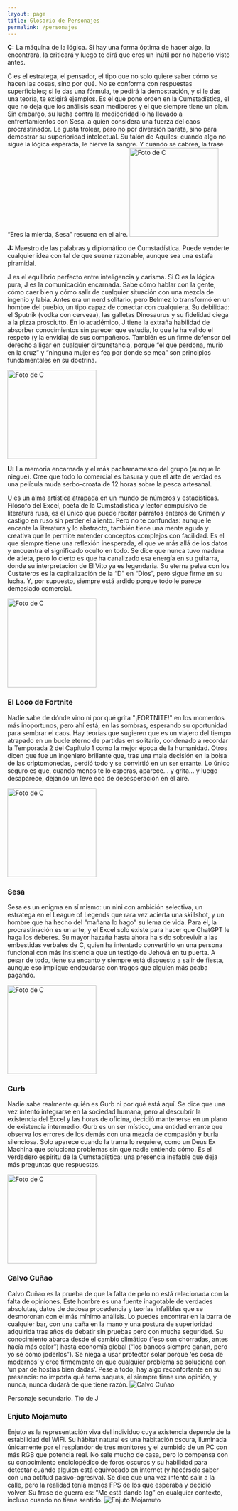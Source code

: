 ```yaml
---
layout: page
title: Glosario de Personajes
permalink: /personajes
---
```


<p><strong>C:</strong> La máquina de la lógica. Si hay una forma óptima de hacer algo, la encontrará, la criticará y luego te dirá que eres un inútil por no haberlo visto antes.</p>
C es el estratega, el pensador, el tipo que no solo quiere saber cómo se hacen las cosas, sino por qué. No se conforma con respuestas superficiales; si le das una fórmula, te pedirá la demostración, y si le das una teoría, te exigirá ejemplos. Es el que pone orden en la Cumstadística, el que no deja que los análisis sean mediocres y el que siempre tiene un plan. Sin embargo, su lucha contra la mediocridad lo ha llevado a enfrentamientos con Sesa, a quien considera una fuerza del caos procrastinador. Le gusta trolear, pero no por diversión barata, sino para demostrar su superioridad intelectual. Su talón de Aquiles: cuando algo no sigue la lógica esperada, le hierve la sangre. Y cuando se cabrea, la frase “Eres la mierda, Sesa” resuena en el aire.



<img src="CUSA.jpg" alt="Foto de C" width="200">


<p><strong>J:</strong> Maestro de las palabras y diplomático de Cumstadística. Puede venderte cualquier idea con tal de que suene razonable, aunque sea una estafa piramidal.</p>


J es el equilibrio perfecto entre inteligencia y carisma. Si C es la lógica pura, J es la comunicación encarnada. Sabe cómo hablar con la gente, cómo caer bien y cómo salir de cualquier situación con una mezcla de ingenio y labia. Antes era un nerd solitario, pero Belmez lo transformó en un hombre del pueblo, un tipo capaz de conectar con cualquiera. Su debilidad: el Sputnik (vodka con cerveza), las galletas Dinosaurus y su fidelidad ciega a la pizza prosciutto. En lo académico, J tiene la extraña habilidad de absorber conocimientos sin parecer que estudia, lo que le ha valido el respeto (y la envidia) de sus compañeros. También es un firme defensor del derecho a ligar en cualquier circunstancia, porque “el que perdona, murió en la cruz” y “ninguna mujer es fea por donde se mea” son principios fundamentales en su doctrina.

<img src="FOTO PAL LINKEDIN.jpg" alt="Foto de C" width="200">

<p><strong>U:</strong> La memoria encarnada y el más pachamamesco del grupo (aunque lo niegue). Cree que todo lo comercial es basura y que el arte de verdad es una película muda serbo-croata de 12 horas sobre la pesca artesanal.</p>


U es un alma artística atrapada en un mundo de números y estadísticas. Filósofo del Excel, poeta de la Cumstadística y lector compulsivo de literatura rusa, es el único que puede recitar párrafos enteros de Crimen y castigo en ruso sin perder el aliento. Pero no te confundas: aunque le encante la literatura y lo abstracto, también tiene una mente aguda y creativa que le permite entender conceptos complejos con facilidad. Es el que siempre tiene una reflexión inesperada, el que ve más allá de los datos y encuentra el significado oculto en todo. Se dice que nunca tuvo madera de atleta, pero lo cierto es que ha canalizado esa energía en su guitarra, donde su interpretación de El Vito ya es legendaria. Su eterna pelea con los Custateros es la capitalización de la “D” en “Dios”, pero sigue firme en su lucha. Y, por supuesto, siempre está ardido porque todo le parece demasiado comercial.

<img src="UGO.jpg" alt="Foto de C" width="200">


### El Loco de Fortnite
Nadie sabe de dónde vino ni por qué grita "¡FORTNITE!" en los momentos más inoportunos, pero ahí está, en las sombras, esperando su oportunidad para sembrar el caos. Hay teorías que sugieren que es un viajero del tiempo atrapado en un bucle eterno de partidas en solitario, condenado a recordar la Temporada 2 del Capítulo 1 como la mejor época de la humanidad. Otros dicen que fue un ingeniero brillante que, tras una mala decisión en la bolsa de las criptomonedas, perdió todo y se convirtió en un ser errante. Lo único seguro es que, cuando menos te lo esperas, aparece... y grita... y luego desaparece, dejando un leve eco de desesperación en el aire.

<img src="EL LOCO DEL FORNITE.jpg" alt="Foto de C" width="200">


### Sesa
Sesa es un enigma en sí mismo: un nini con ambición selectiva, un estratega en el League of Legends que rara vez acierta una skillshot, y un hombre que ha hecho del "mañana lo hago" su lema de vida. Para él, la procrastinación es un arte, y el Excel solo existe para hacer que ChatGPT le haga los deberes. Su mayor hazaña hasta ahora ha sido sobrevivir a las embestidas verbales de C, quien ha intentado convertirlo en una persona funcional con más insistencia que un testigo de Jehová en tu puerta. A pesar de todo, tiene su encanto y siempre está dispuesto a salir de fiesta, aunque eso implique endeudarse con tragos que alguien más acaba pagando.

<img src="SESA.jpg" alt="Foto de C" width="200">

### Gurb
Nadie sabe realmente quién es Gurb ni por qué está aquí. Se dice que una vez intentó integrarse en la sociedad humana, pero al descubrir la existencia del Excel y las horas de oficina, decidió mantenerse en un plano de existencia intermedio. Gurb es un ser místico, una entidad errante que observa los errores de los demás con una mezcla de compasión y burla silenciosa. Solo aparece cuando la trama lo requiere, como un Deus Ex Machina que soluciona problemas sin que nadie entienda cómo. Es el verdadero espíritu de la Cumstadística: una presencia inefable que deja más preguntas que respuestas.

<img src="GURB.jpg" alt="Foto de C" width="200">

### Calvo Cuñao
Calvo Cuñao es la prueba de que la falta de pelo no está relacionada con la falta de opiniones. Este hombre es una fuente inagotable de verdades absolutas, datos de dudosa procedencia y teorías infalibles que se desmoronan con el más mínimo análisis. Lo puedes encontrar en la barra de cualquier bar, con una caña en la mano y una postura de superioridad adquirida tras años de debatir sin pruebas pero con mucha seguridad. Su conocimiento abarca desde el cambio climático (“eso son chorradas, antes hacía más calor”) hasta economía global (“los bancos siempre ganan, pero yo sé cómo joderlos”). Se niega a usar protector solar porque ‘es cosa de modernos’ y cree firmemente en que cualquier problema se soluciona con ‘un par de hostias bien dadas’. Pese a todo, hay algo reconfortante en su presencia: no importa qué tema saques, él siempre tiene una opinión, y nunca, nunca dudará de que tiene razón.
![Calvo Cuñao](assets/wolverine-calvo.jpg)

Personaje secundario. Tío de J

### Enjuto Mojamuto
Enjuto es la representación viva del individuo cuya existencia depende de la estabilidad del WiFi. Su hábitat natural es una habitación oscura, iluminada únicamente por el resplandor de tres monitores y el zumbido de un PC con más RGB que potencia real. No sale mucho de casa, pero lo compensa con su conocimiento enciclopédico de foros oscuros y su habilidad para detectar cuándo alguien está equivocado en internet (y hacérselo saber con una actitud pasivo-agresiva). Se dice que una vez intentó salir a la calle, pero la realidad tenía menos FPS de los que esperaba y decidió volver. Su frase de guerra es: “Me está dando lag” en cualquier contexto, incluso cuando no tiene sentido.
![Enjuto Mojamuto](assets/enjuto-mojamuto.webp)
